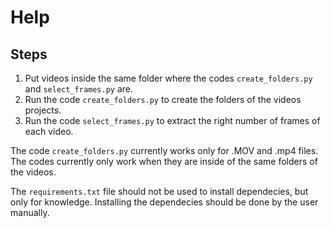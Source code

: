 # Help

## Steps
1. Put videos inside the same folder where the codes `create_folders.py` and `select_frames.py` are.
2. Run the code `create_folders.py` to create the folders of the videos projects.
3. Run the code `select_frames.py` to extract the right number of frames of each video.

The code `create_folders.py` currently works only for .MOV and .mp4 files. The codes currently only work when they are inside of the same folders of the videos.

The `requirements.txt` file should not be used to install dependecies, but only for knowledge. Installing the dependecies should be done by the user manually.